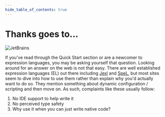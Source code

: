 ```yaml
---
hide_table_of_contents: true
---
```


# Thanks goes to...
![JetBrains](/img/jb_beam.png)

If you've read through the Quick Start section or are a newcomer to expression languages, you may be asking yourself
that question. Looking around for an answer on the web is not that easy. There are well established expression languages (EL)
out there including [Jexl](https://commons.apache.org/proper/commons-jexl/) and [SpeL](https://docs.spring.io/spring-integration/docs/5.3.0.RELEASE/reference/html/spel.html), but most sites seem to dive into how to use them rather than
explain why you'd actually want to do so. They mention something about dynamic configuration / scripting and then move on.
As such, complaints like these usually follow:
1. No IDE support to help write it
2. No perceived type safety
3. Why use it when you can just write native code?